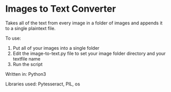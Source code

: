 # Images to Text Converter
Takes all of the text from every image in a folder of images and appends it to a single plaintext file.

To use:
1. Put all of your images into a single folder
2. Edit the image-to-text.py file to set your image folder directory and your textfile name
3. Run the script

Written in: Python3

Libraries used: Pytesseract, PIL, os
